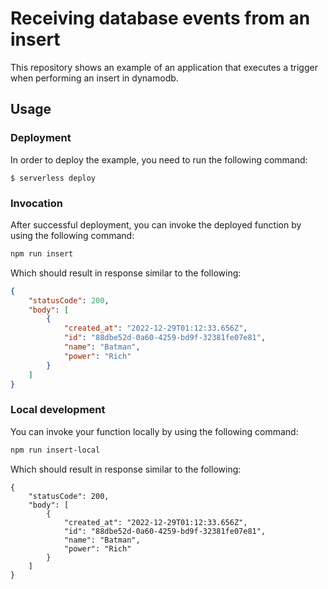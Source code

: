 <!--
title: 'AWS NodeJS Example'
description: 'This template demonstrates how to deploy a NodeJS function running on AWS Lambda using the traditional Serverless Framework.'
layout: Doc
framework: v3
platform: AWS
language: nodeJS
priority: 1
authorLink: 'https://github.com/serverless'
authorName: 'Serverless, inc.'
authorAvatar: 'https://avatars1.githubusercontent.com/u/13742415?s=200&v=4'
-->


# Receiving database events from an insert

This repository shows an example of an application that executes a trigger when performing an insert in dynamodb.

## Usage

### Deployment

In order to deploy the example, you need to run the following command:

```
$ serverless deploy
```

### Invocation

After successful deployment, you can invoke the deployed function by using the following command:

```bash
npm run insert
```

Which should result in response similar to the following:

```json
{
    "statusCode": 200,
    "body": [
        {
            "created_at": "2022-12-29T01:12:33.656Z",
            "id": "88dbe52d-0a60-4259-bd9f-32381fe07e81",
            "name": "Batman",
            "power": "Rich"
        }
    ]
}
```

### Local development

You can invoke your function locally by using the following command:

```bash
npm run insert-local
```

Which should result in response similar to the following:

```
{
    "statusCode": 200,
    "body": [
        {
            "created_at": "2022-12-29T01:12:33.656Z",
            "id": "88dbe52d-0a60-4259-bd9f-32381fe07e81",
            "name": "Batman",
            "power": "Rich"
        }
    ]
}
```
